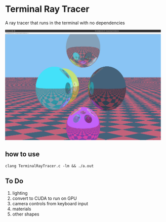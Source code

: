 # Terminal Ray Tracer
A ray tracer that runs in the terminal with no dependencies

![Terminal Ray Tracer Demo Output](screenshot.png "Demo Output")

## how to use

```
clang TerminalRayTracer.c -lm && ./a.out
```

## To Do
 1. lighting
 1. convert to CUDA to run on GPU
 1. camera controls from keyboard input
 1. materials
 1. other shapes